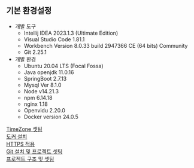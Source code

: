 ## 기본 환경설정

- 개발 도구
  - Intellij IDEA 2023.1.3 (Ultimate Edition)
  - Visual Studio Code 1.81.1
  - Workbench Version 8.0.33 build 2947366 CE (64 bits) Community
  - Git 2.25.1
- 개발 환경
  - Ubuntu 20.04 LTS (Focal Fossa)
  - Java openjdk 11.0.16
  - SpringBoot 2.7.13
  - Mysql Ver 8.1.0
  - Node v14.21.3
  - npm 6.14.18
  - nginx 1.18
  - Openvidu 2.20.0
  - Docker version 24.0.5

[TimeZone 셋팅](./setting/Timezone.md)  
[도커 설치](./setting/docker.md)  
[HTTPS 적용](./setting/https.md)  
[Git 설치 및 프로젝트 셋팅](./setting/git.md)  
[프로젝트 구조 및 셋팅]()
